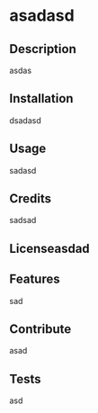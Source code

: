 # asadasd
## Description
asdas
## Installation
dsadasd
## Usage
sadasd
## Credits
sadsad
## Licenseasdad
## Features
 sad 
## Contribute
asad 
## Tests
asd